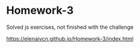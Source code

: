 # Homework-3
Solved js exercises, not finished with the challenge

https://elenaivcn.github.io/Homework-3/index.html
